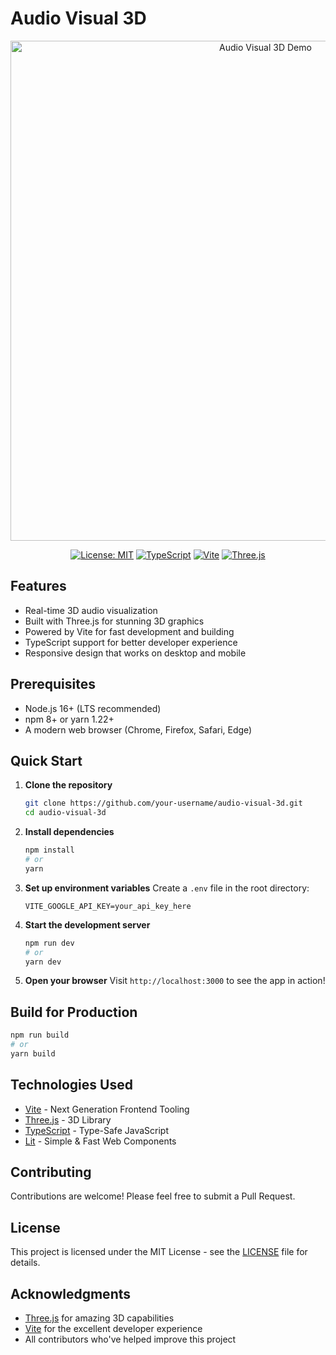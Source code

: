# Audio Visual 3D

<div align="center">
  <img width="800" alt="Audio Visual 3D Demo" src="https://via.placeholder.com/1200x600?text=Audio+Visual+3D+Demonstration" />
  
  [![License: MIT](https://img.shields.io/badge/License-MIT-yellow.svg)](https://opensource.org/licenses/MIT)
  [![TypeScript](https://img.shields.io/badge/TypeScript-4.5.5-blue.svg)](https://www.typescriptlang.org/)
  [![Vite](https://img.shields.io/badge/Vite-3.0+-blueviolet.svg)](https://vitejs.dev/)
  [![Three.js](https://img.shields.io/badge/Three.js-r140-000000.svg)](https://threejs.org/)
</div>

## Features

- Real-time 3D audio visualization
- Built with Three.js for stunning 3D graphics
- Powered by Vite for fast development and building
- TypeScript support for better developer experience
- Responsive design that works on desktop and mobile

## Prerequisites

- Node.js 16+ (LTS recommended)
- npm 8+ or yarn 1.22+
- A modern web browser (Chrome, Firefox, Safari, Edge)

## Quick Start

1. **Clone the repository**
   ```bash
   git clone https://github.com/your-username/audio-visual-3d.git
   cd audio-visual-3d
   ```

2. **Install dependencies**
   ```bash
   npm install
   # or
   yarn
   ```

3. **Set up environment variables**
   Create a `.env` file in the root directory:
   ```env
   VITE_GOOGLE_API_KEY=your_api_key_here
   ```

4. **Start the development server**
   ```bash
   npm run dev
   # or
   yarn dev
   ```

5. **Open your browser**
   Visit `http://localhost:3000` to see the app in action!

## Build for Production

```bash
npm run build
# or
yarn build
```

## Technologies Used

- [Vite](https://vitejs.dev/) - Next Generation Frontend Tooling
- [Three.js](https://threejs.org/) - 3D Library
- [TypeScript](https://www.typescriptlang.org/) - Type-Safe JavaScript
- [Lit](https://lit.dev/) - Simple & Fast Web Components

## Contributing

Contributions are welcome! Please feel free to submit a Pull Request.

## License

This project is licensed under the MIT License - see the [LICENSE](LICENSE) file for details.

## Acknowledgments

- [Three.js](https://threejs.org/) for amazing 3D capabilities
- [Vite](https://vitejs.dev/) for the excellent developer experience
- All contributors who've helped improve this project
